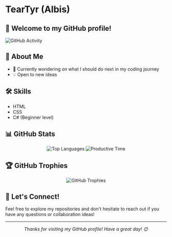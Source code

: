 # TearTyr (Albis)

## 👋 Welcome to my GitHub profile!

![GitHub Activity](http://github-profile-summary-cards.vercel.app/api/cards/profile-details?username=TearTyr&theme=codeSTACKr)

## 💭 About Me

- 🤔 Currently wondering on what I should do next in my coding journey
- 💡 Open to new ideas

## 🛠 Skills

- HTML
- CSS
- C# (Beginner level)

## 📊 GitHub Stats

<p align="center">
  <img src="http://github-profile-summary-cards.vercel.app/api/cards/repos-per-language?username=TearTyr&theme=codeSTACKr" alt="Top Languages">
  <img src="http://github-profile-summary-cards.vercel.app/api/cards/productive-time?username=TearTyr&theme=codeSTACKr&utcOffset=8" alt="Productive Time">
</p>

## 🏆 GitHub Trophies

<p align="center">
  <img src="https://github-profile-trophy.vercel.app/?username=TearTyr&theme=onedark" alt="GitHub Trophies">
</p>

## 🤝 Let's Connect!

Feel free to explore my repositories and don't hesitate to reach out if you have any questions or collaboration ideas!

---

<p align="center">
  <i>Thanks for visiting my GitHub profile! Have a great day! 😊</i>
</p>
